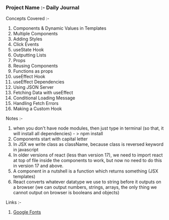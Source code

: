 ### Project Name :- Daily Journal

Concepts Covered :-

1. Components & Dynamic Values in Templates
2. Multiple Components
3. Adding Styles
4. Click Events
5. useState Hook
6. Outputting Lists
7. Props
8. Reusing Components
9. Functions as props
10. useEffect Hook
11. useEffect Dependencies
12. Using JSON Server
13. Fetching Data with useEffect
14. Conditional Loading Message
15. Handling Fetch Errors
16. Making a Custom Hook

Notes :-

1. when you don't have node modules, then just type in terminal (so that, it will install all dependencies) - > npm install
2. Components start with capital letter
3. In JSX we write class as className, because class is reversed keyword in javascript
4. In older versions of react (less than version 17), we need to import react at top of file inside the components to work, but now no need to do this in version 17 and above.
5. A component in a nutshell is a function which returns something (JSX templates)
6. React converts whatever datatype we use to string before it outputs on a browser (we can output numbers, strings, arrays, the only thing we cannot output on browser is booleans and objects)

Links :-

1. [Google Fonts](https://fonts.google.com/specimen/Quicksand)